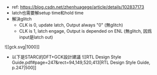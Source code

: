 - ref: https://blog.csdn.net/zhenhuagege/article/details/102837173
- latch也需要解setup time和hold time
- 解決glitch
	- CLK is 0, update latch, Output always "0" (無glitch)
	- CLK is 1, latch engage, Output is depended on ENL (無glitch, 因爲input是latch out)

![[gck.svg|1000]]

- 以下是STARC的DFT+GCK設計建議
![[RTL Design Style Guide.pdf#page=247&rect=94,149,520,413|RTL Design Style Guide, p.247|500]]